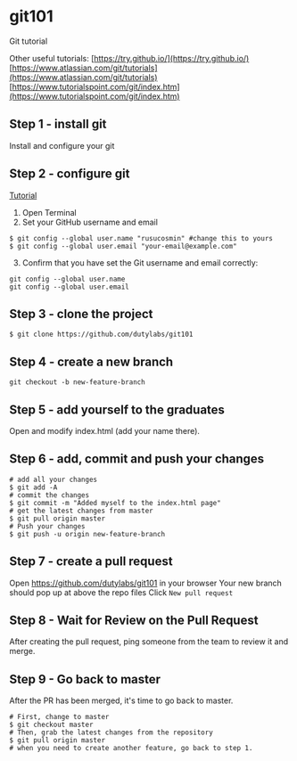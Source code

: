 # git101
Git tutorial

Other useful tutorials:
[https://try.github.io/](https://try.github.io/)
[https://www.atlassian.com/git/tutorials](https://www.atlassian.com/git/tutorials)
[https://www.tutorialspoint.com/git/index.htm](https://www.tutorialspoint.com/git/index.htm)

## Step 1 - install git
Install and configure your git

## Step 2 - configure git

[Tutorial](https://help.github.com/articles/setting-your-username-in-git/)

1. Open Terminal
2. Set your GitHub username and email
```
$ git config --global user.name "rusucosmin" #change this to yours
$ git config --global user.email "your-email@example.com"
```
3. Confirm that you have set the Git username and email correctly:
```
git config --global user.name
git config --global user.email
```

## Step 3 - clone the project

```
$ git clone https://github.com/dutylabs/git101
```

## Step 4 - create a new branch

```
git checkout -b new-feature-branch
```

## Step 5 - add yourself to the graduates

Open and modify index.html (add your name there).

## Step 6 - add, commit and push your changes

```
# add all your changes
$ git add -A
# commit the changes
$ git commit -m "Added myself to the index.html page"
# get the latest changes from master
$ git pull origin master
# Push your changes
$ git push -u origin new-feature-branch
```

## Step 7 - create a pull request

Open https://github.com/dutylabs/git101 in your browser
Your new branch should pop up at above the repo files
Click `New pull request`


## Step 8 - Wait for Review on the Pull Request

After creating the pull request, ping someone from the team to review it and merge.

## Step 9 - Go back to master

After the PR has been merged, it's time to go back to master.

```
# First, change to master
$ git checkout master
# Then, grab the latest changes from the repository
$ git pull origin master
# when you need to create another feature, go back to step 1.
```

